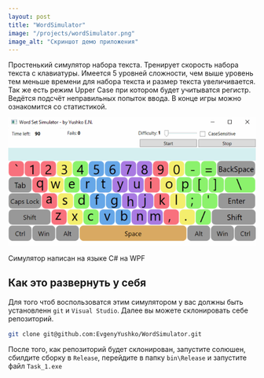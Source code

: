 ```yaml
---
layout: post
title: "WordSimulator"
image: "/projects/wordSimulator.png"
image_alt: "Скриншот демо приложения"
---
```


Простенький симулятор набора текста. Тренирует скорость набора текста с клавиатуры.
Имеется 5 уровней сложности, чем выше уровень тем меньше времени для набора текста и размер текста увеличивается. 
Так же есть режим Upper Case при котором будет учитыватся регистр. Ведётся подсчёт неправильных попыток ввода. В конце игры можно ознакомится 
со статистикой.

![screenshot 2](/assets/img/projects/wordSimulator.gif)

Симулятор написан на языке C# на WPF

## Как это развернуть у себя

Для того чтоб воспользоватся этим симулятором у вас должны быть установленн `git` и `Visual Studio`. Далее вы можете склонировать
себе репозиторий.

```bash
git clone git@github.com:EvgenyYushko/WordSimulator.git
```

После того, как репозиторий будет склонирован, запустите солюшен, сбилдите сборку в `Release`, 
перейдите в папку `bin\Release` и запустите файл `Task_1.exe`